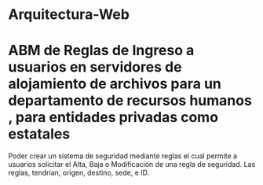 # Arquitectura-Web

# ABM de Reglas de Ingreso a usuarios en servidores de alojamiento de archivos para un departamento de recursos humanos , para entidades privadas como estatales

Poder crear un sistema de seguridad mediante reglas el cual permite a usuarios solicitar el Alta, Baja o Modificación de una regla de seguridad. 
Las reglas, tendrian, origen, destino, sede, e ID.
